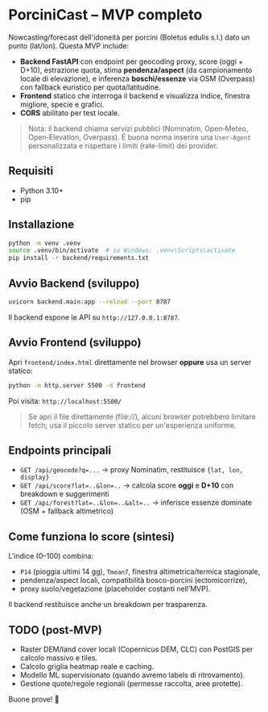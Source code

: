 # PorciniCast – MVP completo

Nowcasting/forecast dell'idoneità per porcini (Boletus edulis s.l.) dato un punto (lat/lon).
Questa MVP include:
- **Backend FastAPI** con endpoint per geocoding proxy, score (oggi + D+10), estrazione quota, stima **pendenza/aspect** (da campionamento locale di elevazione), e inferenza **boschi/essenze** via OSM (Overpass) con fallback euristico per quota/latitudine.
- **Frontend** statico che interroga il backend e visualizza indice, finestra migliore, specie e grafici.
- **CORS** abilitato per test locale.

> Nota: il backend chiama servizi pubblici (Nominatim, Open‑Meteo, Open‑Elevation, Overpass). È buona norma inserire una `User-Agent` personalizzata e rispettare i limiti (rate-limit) dei provider.

## Requisiti

- Python 3.10+
- pip


## Installazione

```bash
python -m venv .venv
source .venv/bin/activate  # su Windows: .venv\Scripts\activate
pip install -r backend/requirements.txt
```

## Avvio Backend (sviluppo)

```bash
uvicorn backend.main:app --reload --port 8787
```

Il backend espone le API su `http://127.0.0.1:8787`.

## Avvio Frontend (sviluppo)

Apri `frontend/index.html` direttamente nel browser **oppure** usa un server statico:

```bash
python -m http.server 5500 -d frontend
```

Poi visita: `http://localhost:5500/`

> Se apri il file direttamente (file://), alcuni browser potrebbero limitare fetch; usa il piccolo server statico per un'esperienza uniforme.


## Endpoints principali

- `GET /api/geocode?q=...` → proxy Nominatim, restituisce `{lat, lon, display}`
- `GET /api/score?lat=..&lon=..` → calcola score **oggi** e **D+10** con breakdown e suggerimenti
- `GET /api/forest?lat=..&lon=..&alt=..` → inferisce essenze dominate (OSM + fallback altimetrico)

## Come funziona lo score (sintesi)

L'indice (0–100) combina:
- `P14` (pioggia ultimi 14 gg), `Tmean7`, finestra altimetrica/termica stagionale,
- pendenza/aspect locali, compatibilità bosco-porcini (ectomicorrize),
- proxy suolo/vegetazione (placeholder costanti nell’MVP).

Il backend restituisce anche un breakdown per trasparenza.

## TODO (post‑MVP)

- Raster DEM/land cover locali (Copernicus DEM, CLC) con PostGIS per calcolo massivo e tiles.
- Calcolo griglia heatmap reale e caching.
- Modello ML supervisionato (quando avremo labels di ritrovamento).
- Gestione quote/regole regionali (permesse raccolta, aree protette).

Buone prove! 🍄
